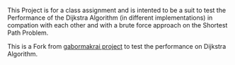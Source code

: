 This Project is for a class assignment and is intented to be a suit to test the Performance of the Dijkstra Algorithm (in different implementations) in compation with each other and with a brute force approach on the Shortest Path Problem.

This is a Fork from [gabormakrai project](https://github.com/gabormakrai/dijkstra-performance) to test the performance on Dijkstra Algorithm.
